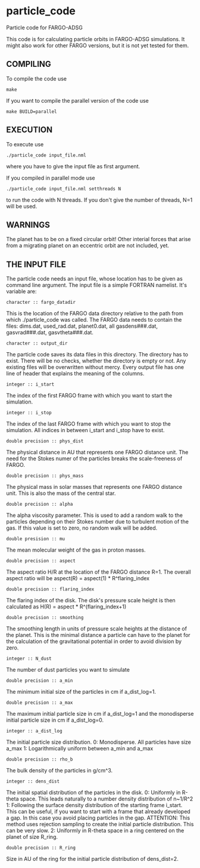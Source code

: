 # particle_code
Particle code for FARGO-ADSG

This code is for calculating particle orbits in FARGO-ADSG simulations. It might also work for other FARGO versions, but it is not yet tested for them.



COMPILING
--------------------

To compile the code use

    make

If you want to compile the parallel version of the code use

    make BUILD=parallel



EXECUTION
--------------------

To execute use

    ./particle_code input_file.nml
    
where you have to give the input file as first argument.

If you compiled in parallel mode use

    ./particle_code input_file.nml setthreads N
    
to run the code with N threads. If you don't give the number of threads, N=1 will be used.



WARNINGS
--------------------

The planet has to be on a fixed circular orbit! Other interial forces that arise from a migrating planet on an eccentric orbit are not included, yet.



THE INPUT FILE
--------------------

The particle code needs an input file, whose location has to be given as command line argument. The input file is a simple FORTRAN namelist. It's variable are:

    character :: fargo_datadir

This is the location of the FARGO data directory relative to the path from which ./particle_code was called. The FARGO data needs to contain the files: dims.dat, used_rad.dat, planet0.dat, all gasdens###.dat, gasvrad###.dat, gasvtheta###.dat.


    character :: output_dir

The particle code saves its data files in this directory. The directory has to exist. There will be no checks, whether the directory is empty or not. Any existing files will be overwritten without mercy.
Every output file has one line of header that explains the meaning of the columns.


    integer :: i_start

The index of the first FARGO frame with which you want to start the simulation.


    integer :: i_stop

The index of the last FARGO frame with which you want to stop the simulation. All indices in between i_start and i_stop have to exist.


    double precision :: phys_dist

The physical distance in AU that represents one FARGO distance unit. The need for the Stokes numer of the particles breaks the scale-freeness of FARGO.


    double precision :: phys_mass
    
The physical mass in solar masses that represents one FARGO distance unit. This is also the mass of the central star.


    double precision :: alpha
    
The alpha viscosity parameter. This is used to add a random walk to the particles depending on their Stokes number due to turbulent motion of the gas. If this value is set to zero, no random walk will be added.


    double presision :: mu
    
The mean molecular weight of the gas in proton masses.


    double precision :: aspect

The aspect ratio H/R at the location of the FARGO distance R=1. The overall aspect ratio will be aspect(R) = aspect(1) * R^flaring_index


    double precision :: flaring_index

The flaring index of the disk. The disk's pressure scale height is then calculated as H(R) = aspect * R^(flaring_index+1)


    double precision :: smoothing

The smoothing length in units of pressure scale heights at the distance of the planet. This is the minimal distance a particle can have to the planet for the calculation of the gravitational potential in order to avoid division by zero.


    integer :: N_dust

The number of dust particles you want to simulate


    double precision :: a_min

The minimum initial size of the particles in cm if a_dist_log=1.


    double precision :: a_max

The maximum initial particle size in cm if a_dist_log=1 and the monodisperse initial particle size in cm if a_dist_log=0.


    integer :: a_dist_log

The initial particle size distribution.
0: Monodisperse. All particles have size a_max
1: Logarithmically uniform between a_min and a_max


    double precision :: rho_b

The bulk density of the particles in g/cm^3.


    integer :: dens_dist

The initial spatial distribution of the particles in the disk.
0: Uniformly in R-theta space. This leads naturally to a number density distribution of n~1/R^2
1: Following the surface density distribution of the starting frame i_start. This can be useful, if you want to start with a frame that already developed a gap. In this case you avoid placing particles in the gap. ATTENTION: This method uses rejection sampling to create the initial particle distribution. This can be very slow.
2: Uniformly in R-theta space in a ring centered on the planet of size R_ring.


    double precision :: R_ring

Size in AU of the ring for the initial particle distribution of dens_dist=2.
